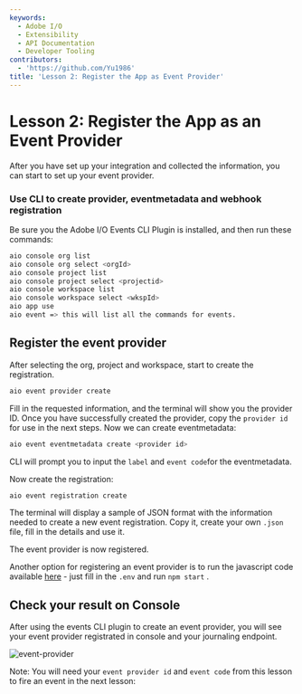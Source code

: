 ```yaml
---
keywords:
  - Adobe I/O
  - Extensibility
  - API Documentation
  - Developer Tooling
contributors:
  - 'https://github.com/Yu1986'
title: 'Lesson 2: Register the App as Event Provider'
---
```


# Lesson 2: Register the App as an Event Provider

After you have set up your integration and collected the information, you can start to set up your event provider.

### Use CLI to create provider, eventmetadata and webhook registration

Be sure you the Adobe I/O Events CLI Plugin is installed, and then run these commands:

```bash
aio console org list
aio console org select <orgId>
aio console project list
aio console project select <projectid>
aio console workspace list
aio console workspace select <wkspId>
aio app use
aio event => this will list all the commands for events.
```

## Register the event provider

After selecting the org, project and workspace, start to create the registration. 

```bash
aio event provider create
```

Fill in the requested information, and the terminal will show you the provider ID. Once you have successfully created the provider, copy the `provider id` for use in the next steps. Now we can create eventmetadata:

```bash
aio event eventmetadata create <provider id>
```

CLI will prompt you to input the `label` and `event code`for the eventmetadata. 

Now create the registration:

```bash
aio event registration create 
```

The terminal will display a sample of JSON format with the information needed to create a new event registration. Copy it, create your own `.json` file, fill in the details and use it. 

The event provider is now registered.

Another option for registering an event provider is to run the javascript code available [here](https://github.com/AdobeDocs/adobeio-samples-custom-events-registration) - just fill in the `.env` and run `npm start` .

## Check your result on Console

After using the events CLI plugin to create an event provider, you will see your event provider registrated in console and your journaling endpoint.

 ![event-provider](assets/event-provider.png)

Note: You will need your `event provider id` and `event code` from this lesson to fire an event in the next lesson:
